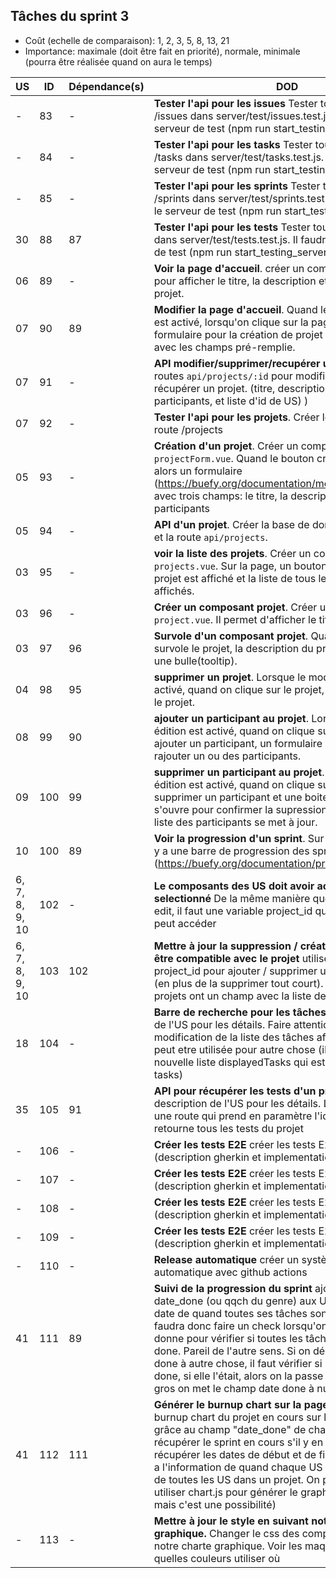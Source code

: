 ## Tâches du sprint 3

- Coût (echelle de comparaison): 1, 2, 3, 5, 8, 13, 21
- Importance: maximale (doit être fait en priorité), normale, minimale (pourra être réalisée quand on aura le temps)


| US | ID | Dépendance(s) | DOD | Coût | Participant | Status |
|----|----|---------------|-----|------|-------------|--------|
| -  | 83  | -  | **Tester l'api pour les issues** Tester toutes les routes /issues dans server/test/issues.test.js. Il faudra utiliser le serveur de test (npm run start_testing_server). | 8 | lgallon | Done 17 Novembre |
| -  | 84  | -  | **Tester l'api pour les tasks** Tester toutes les routes /tasks dans server/test/tasks.test.js. Il faudra utiliser le serveur de test (npm run start_testing_server). | 8 | nlesne | Done (04/12/20)  |
| -  | 85  | -  | **Tester l'api pour les sprints** Tester toutes les routes /sprints dans server/test/sprints.test.js. Il faudra utiliser le serveur de test (npm run start_testing_server). | 8 | | |
| 30 | 88 | 87 | **Tester l'api pour les tests** Tester toutes les routes /tests dans server/test/tests.test.js. Il faudra utiliser le serveur de test (npm run start_testing_server). | 5 |  | |
| 06 | 89 | - | **Voir la page d'accueil**. créer un composant `home.vue` pour afficher le titre, la description et les participants du projet.  | 5 | - | |
| 07 | 90 | 89 | **Modifier la page d'accueil**. Quand le bouton "édition" est activé, lorsqu'on clique sur la page, le même formulaire pour la création de projet sera affiché mais avec les champs pré-remplie.  | 3 | - | |
| 07 | 91 | - | **API modifier/supprimer/recupérer un projet**. créer les routes `api/projects/:id` pour modifier, supprimer et récupérer un projet. (titre, description, liste de participants, et liste d'id de US) ) | 5 | nlesne | Ongoing |
| 07 | 92| - | **Tester l'api pour les projets**. Créer les tests pour la route /projects | 5 | - | |
| 05 | 93 | - | **Création d'un projet**. Créer un composant `projectForm.vue`. Quand le bouton création est actionné alors un formulaire (https://buefy.org/documentation/modal#programmatic) avec trois champs: le titre, la description et les participants | 3 | - | |
| 05 | 94 | - | **API d'un projet**. Créer la base de donnée pour un projet et la route `api/projects`. | 5 | nlesne | Ongoing |
| 03 | 95 | - | **voir la liste des projets**. Créer un composant `projects.vue`. Sur la page, un bouton pour créer un projet est affiché et la liste de tous les projets créer est affichés.| 3 | - | |
| 03 | 96 | - | **Créer un composant projet**. Créer un composant `project.vue`. Il permet d'afficher le titre et l'id du projet. | 3 | - | |
| 03 | 97 | 96 | **Survole d'un composant projet**. Quand la souris survole le projet, la description du projet s'affiche dans une bulle(tooltip). | 3 | - | |
| 04 | 98 | 95 | **supprimer un projet**. Lorsque le mode édition est activé, quand on clique sur le projet, on peut supprimer le projet.| 5 | - | |
| 08 | 99 | 90 | **ajouter un participant au projet**. Lorsque le mode édition est activé, quand on clique sur le bouton pour ajouter un participant, un formulaire s'affiche et on peut rajouter un ou des participants.| 5 | - | |
| 09 | 100 | 99 | **supprimer un participant au projet**. Lorsque le mode édition est activé, quand on clique sur le bouton pour supprimer un participant et une boite de dialogue s'ouvre pour confirmer la supression du participant, la liste des participants se met à jour.| 5 | - | |
| 10 | 100 | 89 | **Voir la progression d'un sprint**. Sur la page d'accueil, il y a une barre de progression des sprints (https://buefy.org/documentation/progress).| 5 | - | |
| 6, 7, 8, 9, 10 | 102 | - | **Le composants des US doit avoir accès au projet selectionné** De la même manière que l'on a fait pour edit, il faut une variable project_id que le composant peut accéder | 3 | | |
| 6, 7, 8, 9, 10 | 103 | 102 | **Mettre à jour la suppression / création des US pour être compatible avec le projet** utiliser la variable project_id pour ajouter / supprimer une US d'un projet (en plus de la supprimer tout court). Parce que les projets ont un champ avec la liste des US. | 5 | | |
| 18 | 104 | - | **Barre de recherche pour les tâches** voir la description de l'US pour les détails. Faire attention lors de la modification de la liste des tâches affichées, elle est peut etre utilisée pour autre chose (il faudrait créer une nouvelle liste displayedTasks qui est une copie de tasks) | 8 | | |
| 35 | 105 | 91 | **API pour récupérer les tests d'un projet** voir la description de l'US pour les détails. Le but est d'ajouter une route qui prend en paramètre l'id du projet et retourne tous les tests du projet | 5 | | |
| - | 106 | - | **Créer les tests E2E** créer les tests E2E pour les tâches (description gherkin et implementation selenium) | 8 | | |
| - | 107 | - | **Créer les tests E2E** créer les tests E2E pour les issues (description gherkin et implementation selenium) | 8 | lgallon | Done 14 dec |
| - | 108 | - | **Créer les tests E2E** créer les tests E2E pour les tests (description gherkin et implementation selenium) | 8 | | |
| - | 109 | - | **Créer les tests E2E** créer les tests E2E pour le kanban (description gherkin et implementation selenium) | 8 | | |
| - | 110 | - | **Release automatique** créer un système de release automatique avec github actions | 5 | | |
| 41 | 111 | 89 | **Suivi de la progression du sprint** ajouter un champ date_done (ou qqch du genre) aux US qui contient la date de quand toutes ses tâches sont passées à done. Il faudra donc faire un check lorsqu'on passe une tâche à donne pour vérifier si toutes les tâches d'une US ont été done. Pareil de l'autre sens. Si on déplace une tâche de done à autre chose, il faut vérifier si l'US était dans l'état done, si elle l'était, alors on la passe à une progress (en gros on met le champ date done à null) | 5 | lgallon | done 5 dec |
| 41 | 112 | 111 | **Générer le burnup chart sur la page projet** générer la burnup chart du projet en cours sur la page du projet grâce au champ "date_done" de chaque US. Il faut récupérer le sprint en cours s'il y en a un (on peut récupérer les dates de début et de fin d'un sprint). Et on a l'information de quand chaque US est passé à done et de toutes les US dans un projet. On pourra surement utiliser chart.js pour générer le graphe (pas sûr de ça, mais c'est une possibilité) | 8 | lgallon | done 5 dec |
| -  | 113  | -  | **Mettre à jour le style en suivant notre chart graphique.** Changer le css des composants pour utiliser notre charte graphique. Voir les maquettes pour savoir quelles couleurs utiliser où | 5 | |  |
